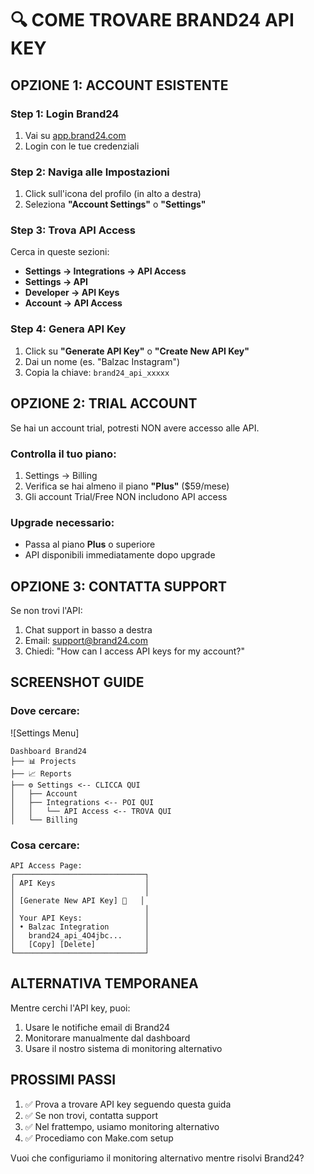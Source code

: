 # 🔍 COME TROVARE BRAND24 API KEY

## OPZIONE 1: ACCOUNT ESISTENTE

### Step 1: Login Brand24
1. Vai su [app.brand24.com](https://app.brand24.com)
2. Login con le tue credenziali

### Step 2: Naviga alle Impostazioni
1. Click sull'icona del profilo (in alto a destra)
2. Seleziona **"Account Settings"** o **"Settings"**

### Step 3: Trova API Access
Cerca in queste sezioni:
- **Settings → Integrations → API Access**
- **Settings → API**
- **Developer → API Keys**
- **Account → API Access**

### Step 4: Genera API Key
1. Click su **"Generate API Key"** o **"Create New API Key"**
2. Dai un nome (es. "Balzac Instagram")
3. Copia la chiave: `brand24_api_xxxxx`

## OPZIONE 2: TRIAL ACCOUNT

Se hai un account trial, potresti NON avere accesso alle API.

### Controlla il tuo piano:
1. Settings → Billing
2. Verifica se hai almeno il piano **"Plus"** ($59/mese)
3. Gli account Trial/Free NON includono API access

### Upgrade necessario:
- Passa al piano **Plus** o superiore
- API disponibili immediatamente dopo upgrade

## OPZIONE 3: CONTATTA SUPPORT

Se non trovi l'API:
1. Chat support in basso a destra
2. Email: support@brand24.com
3. Chiedi: "How can I access API keys for my account?"

## SCREENSHOT GUIDE

### Dove cercare:
![Settings Menu]
```
Dashboard Brand24
├── 📊 Projects
├── 📈 Reports  
├── ⚙️ Settings <-- CLICCA QUI
│   ├── Account
│   ├── Integrations <-- POI QUI
│   │   └── API Access <-- TROVA QUI
│   └── Billing
```

### Cosa cercare:
```
API Access Page:
┌─────────────────────────────┐
│ API Keys                    │
│                             │
│ [Generate New API Key] 🔑   │
│                             │
│ Your API Keys:              │
│ • Balzac Integration        │
│   brand24_api_4O4jbc...     │
│   [Copy] [Delete]           │
└─────────────────────────────┘
```

## ALTERNATIVA TEMPORANEA

Mentre cerchi l'API key, puoi:
1. Usare le notifiche email di Brand24
2. Monitorare manualmente dal dashboard
3. Usare il nostro sistema di monitoring alternativo

## PROSSIMI PASSI

1. ✅ Prova a trovare API key seguendo questa guida
2. ✅ Se non trovi, contatta support
3. ✅ Nel frattempo, usiamo monitoring alternativo
4. ✅ Procediamo con Make.com setup

Vuoi che configuriamo il monitoring alternativo mentre risolvi Brand24?